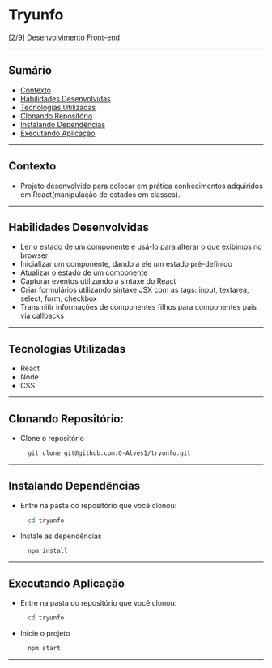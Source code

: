 # Tryunfo
[2/9] [Desenvolvimento Front-end](https://github.com/G-Alves1/Trybe/tree/main/02_Desenvolvimento-Front-end)

---

## Sumário

- [Contexto](#contexto)
- [Habilidades Desenvolvidas](#habilidades-desenvolvidas)
- [Tecnologias Utilizadas](#tecnologias-utilizadas)
- [Clonando Repositório](#clonando-repositório)
- [Instalando Dependências](#instalando-dependências)
- [Executando Aplicação](#executando-aplicação)

---

## Contexto

* Projeto desenvolvido para colocar em prática conhecimentos adquiridos em React(manipulação de estados em classes).

---

## Habilidades Desenvolvidas

* Ler o estado de um componente e usá-lo para alterar o que exibimos no browser
* Inicializar um componente, dando a ele um estado pré-definido
* Atualizar o estado de um componente
* Capturar eventos utilizando a sintaxe do React
* Criar formulários utilizando sintaxe JSX com as tags: input, textarea, select, form, checkbox
* Transmitir informações de componentes filhos para componentes pais via callbacks

---

## Tecnologias Utilizadas

* React
* Node
* CSS
 
---

## Clonando Repositório:

* Clone o repositório
  ```sh
    git clone git@github.com:G-Alves1/tryunfo.git
  ```

---

## Instalando Dependências

* Entre na pasta do repositório que você clonou:
  ```sh
    cd tryunfo
  ```

* Instale as dependências
  ```sh
    npm install
  ```

---

## Executando Aplicação

* Entre na pasta do repositório que você clonou:
  ```sh
    cd tryunfo
  ```

* Inicie o projeto
  ```sh
    npm start
  ```

---
